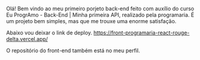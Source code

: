 Olá! Bem vindo ao meu primeiro porjeto back-end feito com auxílio do curso Eu ProgrAmo - Back-End | Minha primeira API, realizado pela programaria. 
É um projeto bem simples, mas que me trouxe uma enorme satisfação. 

Abaixo vou deixar o link de deploy. 
https://front-programaria-react-rouge-delta.vercel.app/

O repositório do front-end também está no meu perfil. 
